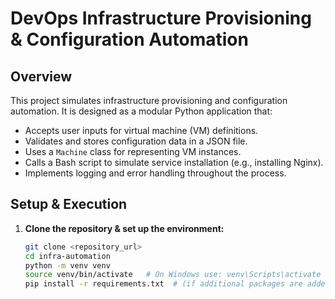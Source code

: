 # DevOps Infrastructure Provisioning & Configuration Automation

## Overview
This project simulates infrastructure provisioning and configuration automation. It is designed as a modular Python application that:
- Accepts user inputs for virtual machine (VM) definitions.
- Validates and stores configuration data in a JSON file.
- Uses a `Machine` class for representing VM instances.
- Calls a Bash script to simulate service installation (e.g., installing Nginx).
- Implements logging and error handling throughout the process.

## Setup & Execution
1. **Clone the repository & set up the environment:**
   ```bash
   git clone <repository_url>
   cd infra-automation
   python -m venv venv
   source venv/bin/activate   # On Windows use: venv\Scripts\activate
   pip install -r requirements.txt  # (if additional packages are added later)